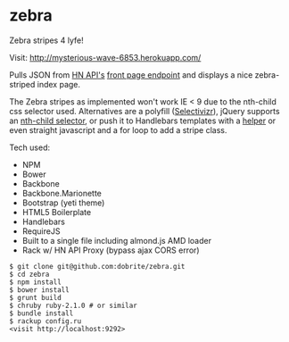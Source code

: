 zebra
=====

Zebra stripes 4 lyfe!

Visit: http://mysterious-wave-6853.herokuapp.com/

Pulls JSON from [HN API's](http://api.ihackernews.com/) [front page endpoint](http://api.ihackernews.com/page) and displays a nice zebra-striped index page.

The Zebra stripes as implemented won't work IE < 9 due to the nth-child css selector used. Alternatives are a  polyfill ([Selectivizr](http://selectivizr.com/)), jQuery supports an [nth-child selector](http://api.jquery.com/nth-child-selector/), or push it to Handlebars templates with a [helper](http://assemble.io/helpers/helpers-comparison.html) or even straight javascript and a for loop to add a stripe class.

Tech used:
* NPM
* Bower
* Backbone
* Backbone.Marionette
* Bootstrap (yeti theme)
* HTML5 Boilerplate
* Handlebars
* RequireJS
* Built to a single file including almond.js AMD loader
* Rack w/ HN API Proxy (bypass ajax CORS error)

```
$ git clone git@github.com:dobrite/zebra.git
$ cd zebra
$ npm install
$ bower install
$ grunt build
$ chruby ruby-2.1.0 # or similar
$ bundle install
$ rackup config.ru
<visit http://localhost:9292>
```
